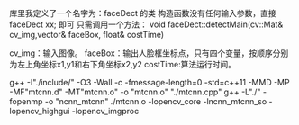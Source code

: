 库里我定义了一个名字为：faceDect 的类
构造函数没有任何输入参数，直接 faceDect xx; 即可
只需调用一个方法：
void faceDect::detectMain(cv::Mat& cv_img,vector<int>& faceBox, float& costTime)

cv_img：输入图像。
faceBox：输出人脸框坐标点，只有四个变量，按顺序分别为左上角坐标x1,y1和右下角坐标x2,y2
costTime:算法运行时间。

g++ -I"./include/" -O3 -Wall -c -fmessage-length=0 -std=c++11 -MMD -MP -MF"mtcnn.d" -MT"mtcnn.o" -o "mtcnn.o" "./mtcnn.cpp"
g++ -L"./" -fopenmp -o "ncnn_mtcnn" ./mtcnn.o -lopencv_core -lncnn_mtcnn_so -lopencv_highgui -lopencv_imgproc